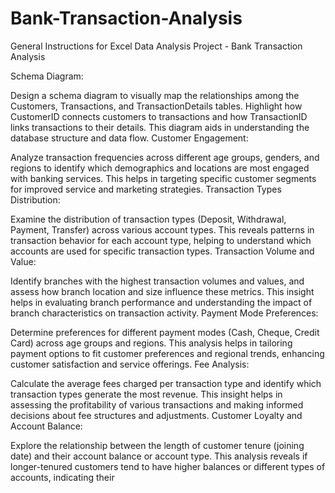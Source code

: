 # Bank-Transaction-Analysis
General Instructions for Excel Data Analysis Project - Bank Transaction Analysis



Schema Diagram:

Design a schema diagram to visually map the relationships among the Customers, Transactions, and TransactionDetails tables. Highlight how CustomerID connects customers to transactions and how TransactionID links transactions to their details. This diagram aids in understanding the database structure and data flow.
Customer Engagement:

Analyze transaction frequencies across different age groups, genders, and regions to identify which demographics and locations are most engaged with banking services. This helps in targeting specific customer segments for improved service and marketing strategies.
Transaction Types Distribution:

Examine the distribution of transaction types (Deposit, Withdrawal, Payment, Transfer) across various account types. This reveals patterns in transaction behavior for each account type, helping to understand which accounts are used for specific transaction types.
Transaction Volume and Value:

Identify branches with the highest transaction volumes and values, and assess how branch location and size influence these metrics. This insight helps in evaluating branch performance and understanding the impact of branch characteristics on transaction activity.
Payment Mode Preferences:

Determine preferences for different payment modes (Cash, Cheque, Credit Card) across age groups and regions. This analysis helps in tailoring payment options to fit customer preferences and regional trends, enhancing customer satisfaction and service offerings.
Fee Analysis:

Calculate the average fees charged per transaction type and identify which transaction types generate the most revenue. This insight helps in assessing the profitability of various transactions and making informed decisions about fee structures and adjustments.
Customer Loyalty and Account Balance:

Explore the relationship between the length of customer tenure (joining date) and their account balance or account type. This analysis reveals if longer-tenured customers tend to have higher balances or different types of accounts, indicating their
